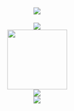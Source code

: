 <h1 align="center"> <a href="https://sunguoqi.com/"> <img src="https://readme-typing-svg.herokuapp.com/?lines=Hello+World;Line+Line+So+Easy;Day+Day+No+Bug&center=true&size=27"> </a> </h1>

<!--
**coding-lin/coding-lin** is a ✨ _special_ ✨ repository because its `README.md` (this file) appears on your GitHub profile.

Here are some ideas to get you started:

- 🔭 I’m currently working on ...
- 🌱 I’m currently learning ...
- 👯 I’m looking to collaborate on ...
- 🤔 I’m looking for help with ...
- 💬 Ask me about ...
- 📫 How to reach me: ...
- 😄 Pronouns: ...
- ⚡ Fun fact: ...
-->

<div align="center"> <img src="https://visitor-badge.glitch.me/badge?page_id=coding-lin" /> </div>

<div align="center"> <img height="137px" src="https://github-readme-stats.vercel.app/api?username=coding-lin&hide_title=true&hide_border=true&show_icons=trueline_height=21&text_color=000&icon_color=000&bg_color=0,ea6161,ffc64d,fffc4d,52fa5a&theme=graywhite" /> </div>

<div align="center"> <img src="https://github-readme-stats.vercel.app/api/top-langs/?username=coding-lin&hide_title=true&hide_border=true&layout=compact&langs_count=6&text_color=000&icon_color=fff&bg_color=0,52fa5a,4dfcff,c64dff&theme=graywhite" /> </div>

<div align="center"> <img src="https://github-readme-activity-graph.cyclic.app/graph?username=coding-lin&theme=react" /> </div>
